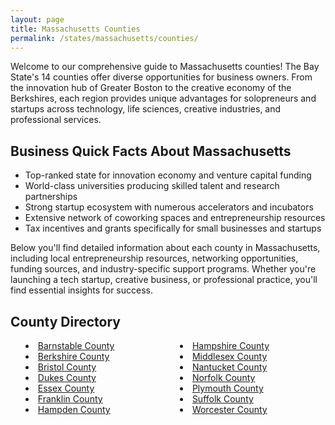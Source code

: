 ```yaml
---
layout: page
title: Massachusetts Counties
permalink: /states/massachusetts/counties/
---
```


<p>Welcome to our comprehensive guide to Massachusetts counties! The Bay State's 14 counties offer diverse opportunities for business owners. From the innovation hub of Greater Boston to the creative economy of the Berkshires, each region provides unique advantages for solopreneurs and startups across technology, life sciences, creative industries, and professional services.</p>

<h2>Business Quick Facts About Massachusetts</h2>

<ul>
    <li>Top-ranked state for innovation economy and venture capital funding</li>
    <li>World-class universities producing skilled talent and research partnerships</li>
    <li>Strong startup ecosystem with numerous accelerators and incubators</li>
    <li>Extensive network of coworking spaces and entrepreneurship resources</li>
    <li>Tax incentives and grants specifically for small businesses and startups</li>
</ul>

<p>Below you'll find detailed information about each county in Massachusetts, including local entrepreneurship resources, networking opportunities, funding sources, and industry-specific support programs. Whether you're launching a tech startup, creative business, or professional practice, you'll find essential insights for success.</p>

<h2>County Directory</h2>
<style>
    .county-list {
        columns: 2;
        -webkit-columns: 2;
        -moz-columns: 2;
        list-style-position: inside;
    }
</style>

<ul class="county-list">
    <li><a href="{{ '/states/massachusetts/barnstable/' | relative_url }}">Barnstable County</a></li>
    <li><a href="{{ '/states/massachusetts/berkshire/' | relative_url }}">Berkshire County</a></li>
    <li><a href="{{ '/states/massachusetts/bristol/' | relative_url }}">Bristol County</a></li>
    <li><a href="{{ '/states/massachusetts/dukes/' | relative_url }}">Dukes County</a></li>
    <li><a href="{{ '/states/massachusetts/essex/' | relative_url }}">Essex County</a></li>
    <li><a href="{{ '/states/massachusetts/franklin/' | relative_url }}">Franklin County</a></li>
    <li><a href="{{ '/states/massachusetts/hampden/' | relative_url }}">Hampden County</a></li>
    <li><a href="{{ '/states/massachusetts/hampshire/' | relative_url }}">Hampshire County</a></li>
    <li><a href="{{ '/states/massachusetts/middlesex/' | relative_url }}">Middlesex County</a></li>
    <li><a href="{{ '/states/massachusetts/nantucket/' | relative_url }}">Nantucket County</a></li>
    <li><a href="{{ '/states/massachusetts/norfolk/' | relative_url }}">Norfolk County</a></li>
    <li><a href="{{ '/states/massachusetts/plymouth/' | relative_url }}">Plymouth County</a></li>
    <li><a href="{{ '/states/massachusetts/suffolk/' | relative_url }}">Suffolk County</a></li>
    <li><a href="{{ '/states/massachusetts/worcester/' | relative_url }}">Worcester County</a></li>
</ul>
